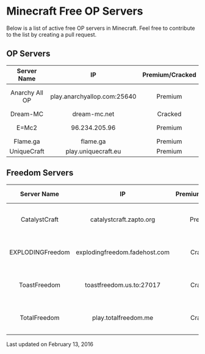 # Minecraft Free OP Servers
Below is a list of active free OP servers in Minecraft. Feel free to contribute to the list by creating a pull request.

## OP Servers

|    Server Name   |               IP              | Premium/Cracked |         Instant OP        |   Griefing  | Free WorldEdit |
|:----------------:|:-----------------------------:|:---------------:|:-------------------------:|:-----------:|:--------------:|
|  Anarchy All OP  |  play.anarchyallop.com:25640  |     Premium     | No, registration required | Not allowed |       No       |
|     Dream-MC     |          dream-mc.net         |     Cracked     |            Yes            |   Allowed   |       No       |
|       E=Mc2      |         96.234.205.96         |     Premium     |            Yes            | Not allowed |      Yes       |
|     Flame.ga     |            flame.ga           |     Premium     |            Yes            |   Allowed   |      Yes       |
|    UniqueCraft   |      play.uniquecraft.eu      |     Premium     |            Yes            |   Allowed   |       No       |

## Freedom Servers

|    Server Name   |               IP              | Premium/Cracked |         Instant OP        |   Griefing  | Free WorldEdit |
|:----------------:|:-----------------------------:|:---------------:|:-------------------------:|:-----------:|:--------------:|
|   CatalystCraft  |    catalystcraft.zapto.org    |     Premium     |    No, given by others    | Not allowed |      Yes       |
| EXPLODINGFreedom | explodingfreedom.fadehost.com |     Cracked     |    No, given by others    | Not allowed |      Yes       |
|   ToastFreedom   |    toastfreedom.us.to:27017   |     Cracked     |    No, given by others    |   Unknown   |      Yes       |
|   TotalFreedom   |      play.totalfreedom.me     |     Cracked     |    No, given by others    | Not allowed |      Yes       |

Last updated on February 13, 2016
